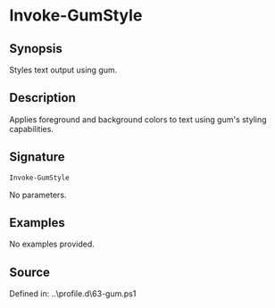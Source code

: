 # Invoke-GumStyle

## Synopsis

Styles text output using gum.

## Description

Applies foreground and background colors to text using gum's styling capabilities.

## Signature

```powershell
Invoke-GumStyle
```

No parameters.

## Examples

No examples provided.

## Source

Defined in: ..\profile.d\63-gum.ps1
